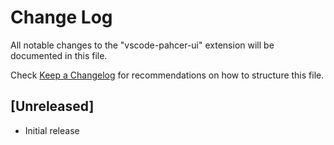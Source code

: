 # Change Log

All notable changes to the "vscode-pahcer-ui" extension will be documented in this file.

Check [Keep a Changelog](http://keepachangelog.com/) for recommendations on how to structure this file.

## [Unreleased]

- Initial release